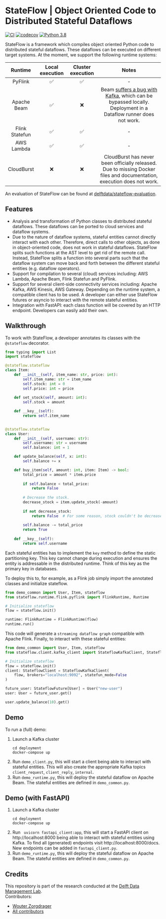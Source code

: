 # StateFlow | Object Oriented Code to Distributed Stateful Dataflows
[![CI](https://github.com/wzorgdrager/stateful_dataflows/actions/workflows/python-app.yml/badge.svg)](https://github.com/wzorgdrager/stateful_dataflows/actions/workflows/python-app.yml)
[![codecov](https://codecov.io/gh/delftdata/stateflow/branch/main/graph/badge.svg?token=AUL4CXQQJX)](https://codecov.io/gh/delftdata/stateflow)
[![Python 3.8](https://img.shields.io/badge/python-3.8-blue.svg)](https://www.python.org/downloads/release/python-380/)

StateFlow is a framework which compiles object oriented Python code to distributed stateful dataflows. 
These dataflows can be executed on different target systems. At the moment, we support the following runtime systems:

|   **Runtime**  | **Local execution** | **Cluster execution** |                                                                             **Notes**                                                                             |
|:--------------:|:-------------------:|:---------------------:|:-----------------------------------------------------------------------------------------------------------------------------------------------------------------:|
|     PyFlink    |  :white_check_mark: |   :white_check_mark:  |                                                                                 -                                                                                 |
|   Apache Beam  |  :white_check_mark: |          :x:          | Beam [suffers a bug with Kafka](https://issues.apache.org/jira/browse/BEAM-11998), which can be bypassed locally. Deployment in a Dataflow runner does not work.  |
| Flink Statefun |  :white_check_mark: |   :white_check_mark:  |                                                                                 -                                                                                 |
|   AWS Lambda   |  :white_check_mark: |   :white_check_mark:  |                                                                                 -                                                                                 |
|   CloudBurst   |         :x:         |          :x:          |                       CloudBurst has never been officially released. Due to missing Docker files and documentation, execution does not work.                      |

An evaluation of StateFlow can be found at [delftdata/stateflow-evaluation](https://github.com/delftdata/stateflow-evaluation).
## Features
- Analysis and transformation of Python classes to distributed stateful dataflows. These dataflows can be ported to cloud services and dataflow systems.
- Due to the nature of dataflow systems, stateful entities cannot directly interact with each other. Therefore, direct calls to other objects, as done in object-oriented code, does not work in stateful dataflows. StateFlow splits such functions at the AST level to get rid of the remote call.
  Instead, StateFlow splits a function into several parts such that the dataflow system can move back and forth between the different stateful entities (e.g. dataflow operators).
- Support for compilation to several (cloud) services including: AWS Lambda, Apache Beam, Flink Statefun and PyFlink.
- Support for several client-side connectivity services including: Apache Kafka, AWS Kinesis, AWS Gateway. Depending on the runtime system, a compatible client has to be used. 
  A developer can either use StateFlow futures or asyncio to interact with the remote stateful entities.
- Integration with FastAPI: each class function will be covered by an HTTP endpoint. Developers can easily add their own.

## Walkthrough
To work with StateFlow, a developer annotates its classes with the `@stateflow` decorator.
```python
from typing import List
import stateflow

@stateflow.stateflow
class Item:
    def __init__(self, item_name: str, price: int):
        self.item_name: str = item_name
        self.stock: int = 0
        self.price: int = price
        
    def set_stock(self, amount: int):
        self.stock = amount

    def __key__(self):
        return self.item_name

   
@stateflow.stateflow
class User:
    def __init__(self, username: str):
        self.username: str = username
        self.balance: int = 1

    def update_balance(self, x: int):
        self.balance += x

    def buy_item(self, amount: int, item: Item) -> bool:
        total_price = amount * item.price
   
        if self.balance < total_price:
            return False
   
        # Decrease the stock.
        decrease_stock = item.update_stock(-amount)
   
        if not decrease_stock:
            return False  # For some reason, stock couldn't be decreased.
   
        self.balance -= total_price
        return True
    
    def __key__(self):
        return self.username
```
Each stateful entities has to implement the `key` method to define the static partitioning key. This key cannot change during execution
and ensures the entity is addressable in the distributed runtime. Think of this key as the primary key in databases.

To deploy this to, for example, as a Flink job simply import the annotated classes and initialize stateflow.
```python
from demo_common import User, Item, stateflow
from stateflow.runtime.flink.pyflink import FlinkRuntime, Runtime

# Initialize stateflow
flow = stateflow.init()

runtime: FlinkRuntime = FlinkRuntime(flow)
runtime.run()
```
This code will generate a `streaming dataflow graph` compatible with Apache Flink.
Finally, to interact with these stateful entities:
```python
from demo_common import User, Item, stateflow
from stateflow.client.kafka_client import StateflowKafkaClient, StateflowClient, StateflowFuture

# Initialize stateflow
flow = stateflow.init()
client: StateflowClient = StateflowKafkaClient(
    flow, brokers="localhost:9092", statefun_mode=False
)

future_user: StateflowFuture[User] = User("new-user")
user: User = future_user.get()

user.update_balance(10).get()
```

## Demo
To run a (full) demo:
1. Launch a Kafka cluster  
   ```
   cd deployment
   docker-compose up
   ```
2. Run `demo_client.py`, this will start a client being able to interact with stateful entities. 
   This will also create the appropriate Kafka topics `client_request`, `client_reply`, `internal`.
3. Run `demo_runtime.py`, this will deploy the stateful dataflow on Apache Beam. The stateful entities are defined in `demo_common.py`.

## Demo (with FastAPI)
1. Launch a Kafka cluster  
   ```
   cd deployment
   docker-compose up
   ```
2. Run ` uvicorn fastapi_client:app`, this will start a FastAPI client on http://localhost:8000 
   being able to interact with stateful entities using Kafka. To find all (generated) endpoints visit http://localhost:8000/docs.
   New endpoints can be added in `fastapi_client.py`.
3. Run `demo_runtime.py`, this will deploy the stateful dataflow on Apache Beam. The stateful entities are defined in `demo_common.py`.

## Credits
This repository is part of the research conducted at the [Delft Data Management Lab](http://www.wis.ewi.tudelft.nl/data-management.html).  
Contributors:
- [Wouter Zorgdrager](https://github.com/wzorgdrager)
- [All contributors](https://github.com/delftdata/stateflow/graphs/contributors)
